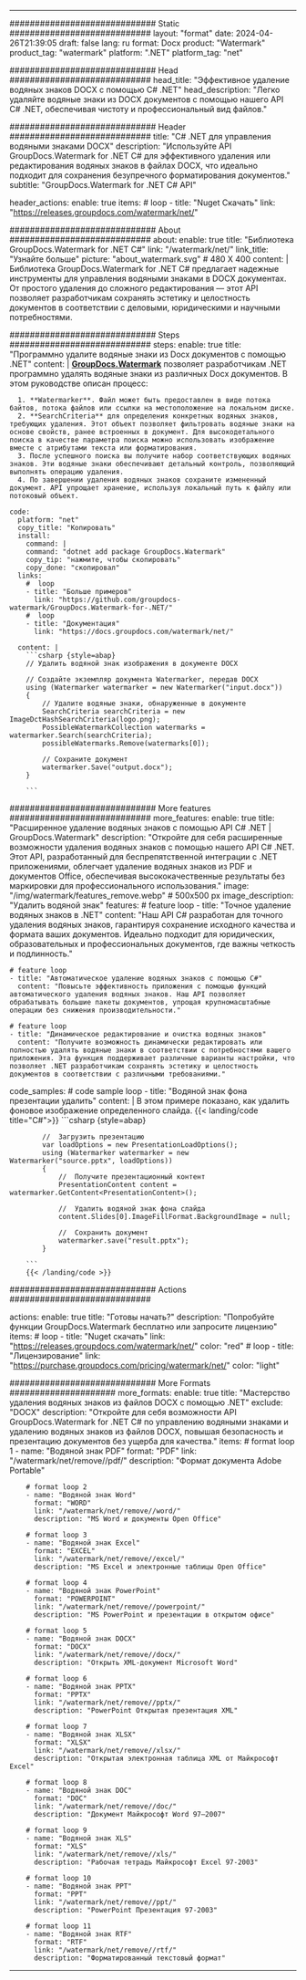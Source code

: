 
---
############################# Static ############################
layout: "format"
date:  2024-04-26T21:39:05
draft: false
lang: ru
format: Docx
product: "Watermark"
product_tag: "watermark"
platform: ".NET"
platform_tag: "net"

############################# Head ############################
head_title: "Эффективное удаление водяных знаков DOCX с помощью C# .NET"
head_description: "Легко удаляйте водяные знаки из DOCX документов с помощью нашего API C# .NET, обеспечивая чистоту и профессиональный вид файлов."

############################# Header ############################
title: "C# .NET для управления водяными знаками DOCX" 
description: "Используйте API GroupDocs.Watermark for .NET C# для эффективного удаления или редактирования водяных знаков в файлах DOCX, что идеально подходит для сохранения безупречного форматирования документов."
subtitle: "GroupDocs.Watermark for .NET C# API" 

header_actions:
  enable: true
  items:
    #  loop
    - title: "Nuget Скачать"
      link: "https://releases.groupdocs.com/watermark/net/"
      
############################# About ############################
about:
    enable: true
    title: "Библиотека GroupDocs.Watermark for .NET C#"
    link: "/watermark/net/"
    link_title: "Узнайте больше"
    picture: "about_watermark.svg" # 480 X 400
    content: |
       Библиотека GroupDocs.Watermark for .NET C# предлагает надежные инструменты для управления водяными знаками в DOCX документах. От простого удаления до сложного редактирования — этот API позволяет разработчикам сохранять эстетику и целостность документов в соответствии с деловыми, юридическими и научными потребностями.

############################# Steps ############################
steps:
    enable: true
    title: "Программно удалите водяные знаки из Docx документов с помощью .NET"
    content: |
      **[GroupDocs.Watermark](https://products.groupdocs.com/watermark/net/)** позволяет разработчикам .NET программно удалять водяные знаки из различных Docx документов. В этом руководстве описан процесс:
      
      1. **Watermarker**. Файл может быть предоставлен в виде потока байтов, потока файлов или ссылки на местоположение на локальном диске.
      2. **SearchCriteria** для определения конкретных водяных знаков, требующих удаления. Этот объект позволяет фильтровать водяные знаки на основе свойств, ранее встроенных в документ. Для высокодетального поиска в качестве параметра поиска можно использовать изображение вместе с атрибутами текста или форматирования.
      3. После успешного поиска вы получите набор соответствующих водяных знаков. Эти водяные знаки обеспечивают детальный контроль, позволяющий выполнять операцию удаления.
      4. По завершении удаления водяных знаков сохраните измененный документ. API упрощает хранение, используя локальный путь к файлу или потоковый объект.
   
    code:
      platform: "net"
      copy_title: "Копировать"
      install:
        command: |
        command: "dotnet add package GroupDocs.Watermark"
        copy_tip: "нажмите, чтобы скопировать"
        copy_done: "скопировал"
      links:
        #  loop
        - title: "Больше примеров"
          link: "https://github.com/groupdocs-watermark/GroupDocs.Watermark-for-.NET/"
        #  loop
        - title: "Документация"
          link: "https://docs.groupdocs.com/watermark/net/"
          
      content: |
        ```csharp {style=abap}
        // Удалить водяной знак изображения в документе DOCX

        // Создайте экземпляр документа Watermarker, передав DOCX
        using (Watermarker watermarker = new Watermarker("input.docx"))
        {
            // Удалите водяные знаки, обнаруженные в документе
            SearchCriteria searchCriteria = new ImageDctHashSearchCriteria(logo.png);
            PossibleWatermarkCollection watermarks = watermarker.Search(searchCriteria);
            possibleWatermarks.Remove(watermarks[0]);

            // Сохраните документ
            watermarker.Save("output.docx");
        }
        
        ```  

############################# More features ############################
more_features:
  enable: true
  title: "Расширенное удаление водяных знаков с помощью API C# .NET | GroupDocs.Watermark"
  description: "Откройте для себя расширенные возможности удаления водяных знаков с помощью нашего API C# .NET. Этот API, разработанный для беспрепятственной интеграции с .NET приложениями, облегчает удаление водяных знаков из PDF и документов Office, обеспечивая высококачественные результаты без маркировки для профессионального использования."
  image: "/img/watermark/features_remove.webp" # 500x500 px
  image_description: "Удалить водяной знак"
  features:
    # feature loop
    - title: "Точное удаление водяных знаков в .NET"
      content: "Наш API C# разработан для точного удаления водяных знаков, гарантируя сохранение исходного качества и формата ваших документов. Идеально подходит для юридических, образовательных и профессиональных документов, где важны четкость и подлинность."

    # feature loop
    - title: "Автоматическое удаление водяных знаков с помощью C#"
      content: "Повысьте эффективность приложения с помощью функций автоматического удаления водяных знаков. Наш API позволяет обрабатывать большие пакеты документов, упрощая крупномасштабные операции без снижения производительности."

    # feature loop
    - title: "Динамическое редактирование и очистка водяных знаков"
      content: "Получите возможность динамически редактировать или полностью удалять водяные знаки в соответствии с потребностями вашего приложения. Эта функция поддерживает различные варианты настройки, что позволяет .NET разработчикам сохранять эстетику и целостность документов в соответствии с различными требованиями."
      
  code_samples:
    # code sample loop
    - title: "Водяной знак фона презентации удалить"
      content: |
        В этом примере показано, как удалить фоновое изображение определенного слайда.
        {{< landing/code title="C#">}}
        ```csharp {style=abap}
        
            //  Загрузить презентацию
            var loadOptions = new PresentationLoadOptions();
            using (Watermarker watermarker = new Watermarker("source.pptx", loadOptions))
            {
                //  Получите презентационный контент
                PresentationContent content = watermarker.GetContent<PresentationContent>();

                //  Удалить водяной знак фона слайда
                content.Slides[0].ImageFillFormat.BackgroundImage = null;

                //  Сохранить документ
                watermarker.save("result.pptx");
            }

        ```
        {{< /landing/code >}}


############################# Actions ############################

actions:
  enable: true
  title: "Готовы начать?"
  description: "Попробуйте функции GroupDocs.Watermark бесплатно или запросите лицензию"
  items:
    #  loop
    - title: "Nuget скачать"
      link: "https://releases.groupdocs.com/watermark/net/"
      color: "red"
        #  loop
    - title: "Лицензирование"
      link: "https://purchase.groupdocs.com/pricing/watermark/net/"
      color: "light"


############################# More Formats #####################
more_formats:
    enable: true
    title: "Мастерство удаления водяных знаков из файлов DOCX с помощью .NET"
    exclude: "DOCX"
    description: "Откройте для себя возможности API GroupDocs.Watermark for .NET C# по управлению водяными знаками и удалению водяных знаков из файлов DOCX, повышая безопасность и презентацию документов без ущерба для качества."
    items: 
        # format loop 1
        - name: "Водяной знак PDF"
          format: "PDF"
          link: "/watermark/net/remove//pdf/"
          description: "Формат документа Adobe Portable"

        # format loop 2
        - name: "Водяной знак Word"
          format: "WORD"
          link: "/watermark/net/remove//word/"
          description: "MS Word и документы Open Office"
          
        # format loop 3
        - name: "Водяной знак Excel"
          format: "EXCEL"
          link: "/watermark/net/remove//excel/"
          description: "MS Excel и электронные таблицы Open Office"

        # format loop 4
        - name: "Водяной знак PowerPoint"
          format: "POWERPOINT"
          link: "/watermark/net/remove//powerpoint/"
          description: "MS PowerPoint и презентации в открытом офисе"

        # format loop 5
        - name: "Водяной знак DOCX"
          format: "DOCX"
          link: "/watermark/net/remove//docx/"
          description: "Открыть XML-документ Microsoft Word"
          
        # format loop 6
        - name: "Водяной знак PPTX"
          format: "PPTX"
          link: "/watermark/net/remove//pptx/"
          description: "PowerPoint Открытая презентация XML"
          
        # format loop 7
        - name: "Водяной знак XLSX"
          format: "XLSX"
          link: "/watermark/net/remove//xlsx/"
          description: "Открытая электронная таблица XML от Майкрософт Excel"

        # format loop 8
        - name: "Водяной знак DOC"
          format: "DOC"
          link: "/watermark/net/remove//doc/"
          description: "Документ Майкрософт Word 97—2007"

        # format loop 9
        - name: "Водяной знак XLS"
          format: "XLS"
          link: "/watermark/net/remove//xls/"
          description: "Рабочая тетрадь Майкрософт Excel 97-2003"

        # format loop 10
        - name: "Водяной знак PPT"
          format: "PPT"
          link: "/watermark/net/remove//ppt/"
          description: "PowerPoint Презентация 97-2003"

        # format loop 11
        - name: "Водяной знак RTF"
          format: "RTF"
          link: "/watermark/net/remove//rtf/"
          description: "Форматированный текстовый формат"

---